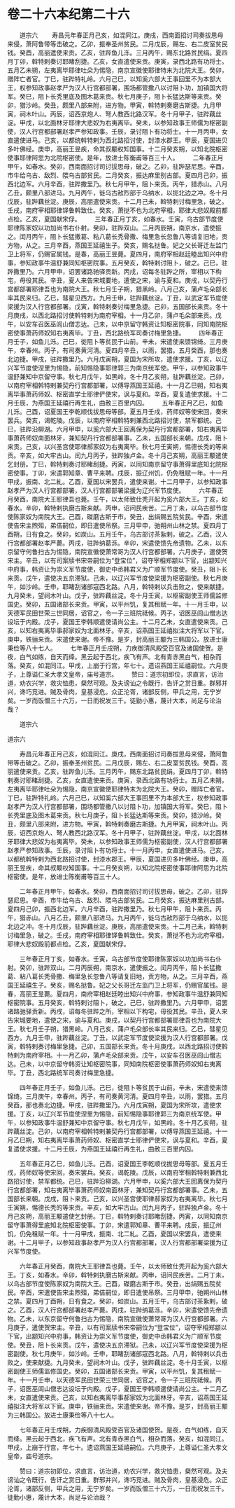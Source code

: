 # 卷二十六本纪第二十六

　　道宗六 　　寿昌元年春正月己亥，如混同江。庚戌，西南面招讨司奏拔思母来侵，萧阿鲁带等击破之。乙卯，振奉圣州贫民。二月戊辰，赐左、右二皮室贫民钱。癸酉，高丽遣使来贡。乙亥，驻跸鱼儿泺。三月丙午，赐东北路贫民绢。夏四月丁卯，斡特剌奏讨耶睹刮捷。乙亥，女直遣使来贡。庚寅，录西北路有功将士。五月乙未朔，左夷离毕耶律吐朵为惕隐，南京宣徽使耶律特末为北院大王。癸卯，赠阵亡者官。丁巳，驻跸特礼岭。六月己巳，以知奚六部大王事回里不为本部大王，权参知政事赵孝严为汉人行宫都部署，围场都管撒八以讨阻卜功，加镇国大将军。癸巳，阻卜长秃里底及图木葛来贡。秋七月庚子，阻卜长猛达斯等来贡。癸卯，猎沙岭。癸丑，颇里八部来附，进方物。甲寅，斡特剌奏磨古斯捷。九月甲寅，祠木叶山。丙辰，诏西京炮人、弩人教西北路汉军。冬十月甲子，驻跸藕丝淀。甲戌，以北面林牙耶律大悲奴为右夷离毕。癸未，以参知政事王师儒为枢密副使，汉人行宫都部署赵孝严参知政事。壬辰，录讨阻卜有功将士。十一月丙申，女直遣使进马。己亥，以都统斡特剌为西北路招讨使，封漆水郡王。甲辰，夏国进贝多叶佛经。庚申，高丽王昱疾，命其叔颙权知国事。十二月癸亥朔，以知北院枢密使事耶律阿思为北院枢密使。是年，放进士陈衡甫等百三十人。 　　二年春正月甲午，如春水。癸卯，西南面招讨司讨拔思母，破之。乙卯，驻跸瑟尼思。辛酉，市牛给乌古、敌烈、隈乌古部贫民。二月癸亥，振达麻里别古部。夏四月己卯，振西北边军。六月辛酉，驻跸撒里乃。秋七月甲午，阻卜来贡。丙午，猎赤山。八月乙丑，颇里八部进马。九月丙午，徙乌古敌烈部于乌纳水，以扼北边之冲。冬十月戊辰，驻跸藕丝淀。庚辰，高丽遣使来贡。十二月己未，斡特剌讨梅里急，破之。壬戌，南府宰相耶律铎鲁斡致仕。癸亥，萧挞不也为北府宰相，耶律大悲奴殿前都点检。乙亥，夏国献宋俘。 　　三年春正月丁亥，如春水。壬寅，乌古部节度使耶律陈家奴以功加尚书右仆射。癸卯，驻跸双山。二月丙辰朔，南京水，遣使振之。闰月丙午，阻卜长猛撒葛、粘八葛长秃骨撒、梅里急长忽鲁八等请复旧地，贡方物，从之。三月辛酉，燕国王延禧生子。癸亥，赐名挞鲁。妃之父长哥迁左监门卫上将军，仍赐官属钱。是春，高丽王昱薨。夏四月，南府宰相赵廷睦出知兴中府事，参知政事牛温舒兼同知枢密院事。五月癸亥，斡特剌讨阻卜，破之。己巳，驻跸撒里乃。六月甲申，诏罢诸路驰驿贡新。丙戌，诏每冬驻跸之所，宰相以下构宅，毋役其民。辛丑，夏人来告宋城要地，遣使之宋，谕与夏和。庚戌，以契丹行宫都部署耶律吾也为南院大王。秋七月壬子朔，猎黑岭。八月己亥，蒲卢毛朵部长率其民来归。乙巳，彗星见西方。九月壬申，驻跸藕丝淀。丁丑，以武定军节度使梁援为汉人行宫都部署。戊寅，斡特剌奏讨梅里急捷。己卯，五国部长来贡。冬十月庚戌，以西北路招讨使斡特剌为南府宰相。十一月乙卯，蒲卢毛朵部来贡。戊午，以安车召医巫闾山僧志达。己未，以中京留守韩资让知枢密院事，同知南院枢密使事萧药师奴知右夷离毕。丁丑，西北路统军司奏讨梅里急捷。 　　四年春正月壬子，如鱼儿泺。己巳，徙阻卜等贫民于山前。辛未，宋遣使来馈锦绮。三月庚午，幸春州。丙子，有司奏黄河清。夏四月辛丑，以雨，罢猎。五月癸酉，那也奏北边捷。甲戌，驻跸撒里乃。六月戊寅朔，夏国为宋所攻，遣使求援。丁亥，以辽兴军节度使涅里为惕隐，前知惕隐事耶律郭三为南京统军使。甲午，以参知政事牛温舒兼知中京留守事。秋七月戊午，如黑岭。冬十月乙亥朔，驻跸藕丝淀。己卯，以南府宰相斡特剌兼契丹行宫都部署，以傅导燕国王延禧。十一月乙巳朔，知右夷离毕事萧药师奴、枢密直学士耶律俨使宋，讽与夏和。辛酉，夏复遣使求援。十二月壬辰，为燕国王延禧行再生礼，曲赦三百里内囚。 　　五年春正月乙巳，如鱼儿泺。己酉，诏夏国王李乾顺伐拔思母等部。夏五月壬戌，药师奴等使宋回，奏宋罢兵。癸亥，谒乾陵。戊辰，以南府宰相斡特剌兼西北路招讨使，禁军都统。己巳，驻跸沿柳湖。六月甲申，以奚六部大王回离保为契丹行宫都部署，知右夷离毕事萧药师奴南面林牙，兼知契丹行宫都部署事。乙未，五国部长来朝。戊戌，阻卜来贡。己亥，以兴圣宫使耶律郝家奴为右夷离毕。秋七月壬寅朔，惕德长秃的等来贡。辛亥，如大牢古山。闰九月丙子，驻跸独卢金。冬十月己亥朔，高丽王颙遣使乞封册。丁巳，斡特剌奏讨耶睹刮捷。丙寅，以同知南京留守事萧得里底知北院枢密使事。丁卯，宋遣郭知章、曹平来聘。戌辰，振辽州饥，仍免租赋一年。十一月甲戌，振南、北二糺。乙酉，夏国以宋罢兵，遣使来谢。十二月甲子，以参知政事赵孝严为汉人行宫都部署，汉人行宫都部署梁援为辽兴军节度使。 　　六年春正月癸酉，南院大王耶律吾也薨。壬午，以太师致仕秃开起为奚六部大王。丁亥，如春水。辛卯，斡特剌执磨古斯来献。丙申，诏问民疾苦。二月丁未，以乌古部节度使陈家奴为南院大王。己酉，磔磨古斯于市。癸丑，出绢赐五院贫民。辛酉，宋遣使告宋主煦殂，弟佶嗣位，即日遣使吊祭。三月甲申，驰朔州山林之禁。夏四月丁酉朔，日有食之。癸卯，如炭山。五月壬午，乌古部讨茶紥剌，破之。乙酉，汉人行宫都部署赵孝严薨。丙戌，驻跸纳葛泺。辛卯，宋遣使馈先帝遗物。乙未，以东京留守何鲁扫古为惕隐，南院宣徽使萧常哥为汉人行宫都部署。六月庚子，遣使贺宋主。辛丑，以有司案牍书宋帝嗣位为“登宝位”，诏夺宰相郑颛以下官，出颛知兴中府事，韩资让为崇义军节度使，御史中丞韩君义为广顺军节度使。癸丑，阻卜长来贡。戊午，遣使决五京滞狱。己未，以辽兴军节度使梁援为枢密副使。秋七月庚午，如沙岭。壬申，耶睹刮诸部寇西北路。八月，斡特剌以兵击败之，使来献捷。九月癸未，望祠木叶山。戊子，驻跸藕丝淀。冬十月壬寅，以枢密副使王师儒监修国史。癸卯，五国诸部长来贡。甲寅，以平州饥，复其租赋一年。十一月壬申，以天德军民田世荣三世同居，诏官之，令一子三班院祗候。丙子，诏医巫闾山僧志达设坛于内殿。戊子，夏国王李韩顺遣使请尚公主。十二月乙未，女直遣使来贡。己亥，以知右夷离毕事郝家奴为北面林牙。辛亥，诏燕国王延禧拟注大将军以下官。庚申，铁骊来贡。宋遣使来谢。帝不豫。是岁，封高丽王颙为三韩国公。放进士康秉俭等八十七人。 　　七年春正月壬戌朔，力疾御清风殿受百官及诸国使贺。是夜，白气如练，自天而绛。黑云起于西北，疾飞有声。北有青赤黑白气，相杂而落。癸亥，如混同江。甲戌，上崩于行宫，年七十。遗诏燕国王延禧嗣位。六月庚子，上尊谥仁圣大孝文皇帝，庙号道宗。 　　赞曰：道宗初即位，求直言，访治道，劝农兴学，救灾恤患，粲然可观。及夫谤讪之令既行，告讦之赏日重。群邪并兴，谗巧竞进。贼及骨肉，皇基浸危。众正沦胥，诸部反侧，甲兵之用，无宁岁矣。一岁而饭僧三十六万，一日而祝发三千。徒勤小惠，蔑计大本，尚足与论治哉？

　　道宗六

道宗六

　　寿昌元年春正月己亥，如混同江。庚戌，西南面招讨司奏拔思母来侵，萧阿鲁带等击破之。乙卯，振奉圣州贫民。二月戊辰，赐左、右二皮室贫民钱。癸酉，高丽遣使来贡。乙亥，驻跸鱼儿泺。三月丙午，赐东北路贫民绢。夏四月丁卯，斡特剌奏讨耶睹刮捷。乙亥，女直遣使来贡。庚寅，录西北路有功将士。五月乙未朔，左夷离毕耶律吐朵为惕隐，南京宣徽使耶律特末为北院大王。癸卯，赠阵亡者官。丁巳，驻跸特礼岭。六月己巳，以知奚六部大王事回里不为本部大王，权参知政事赵孝严为汉人行宫都部署，围场都管撒八以讨阻卜功，加镇国大将军。癸巳，阻卜长秃里底及图木葛来贡。秋七月庚子，阻卜长猛达斯等来贡。癸卯，猎沙岭。癸丑，颇里八部来附，进方物。甲寅，斡特剌奏磨古斯捷。九月甲寅，祠木叶山。丙辰，诏西京炮人、弩人教西北路汉军。冬十月甲子，驻跸藕丝淀。甲戌，以北面林牙耶律大悲奴为右夷离毕。癸未，以参知政事王师儒为枢密副使，汉人行宫都部署赵孝严参知政事。壬辰，录讨阻卜有功将士。十一月丙申，女直遣使进马。己亥，以都统斡特剌为西北路招讨使，封漆水郡王。甲辰，夏国进贝多叶佛经。庚申，高丽王昱疾，命其叔颙权知国事。十二月癸亥朔，以知北院枢密使事耶律阿思为北院枢密使。是年，放进士陈衡甫等百三十人。

　　二年春正月甲午，如春水。癸卯，西南面招讨司讨拔思母，破之。乙卯，驻跸瑟尼思。辛酉，市牛给乌古、敌烈、隈乌古部贫民。二月癸亥，振达麻里别古部。夏四月己卯，振西北边军。六月辛酉，驻跸撒里乃。秋七月甲午，阻卜来贡。丙午，猎赤山。八月乙丑，颇里八部进马。九月丙午，徙乌古敌烈部于乌纳水，以扼北边之冲。冬十月戊辰，驻跸藕丝淀。庚辰，高丽遣使来贡。十二月己未，斡特剌讨梅里急，破之。壬戌，南府宰相耶律铎鲁斡致仕。癸亥，萧挞不也为北府宰相，耶律大悲奴殿前都点检。乙亥，夏国献宋俘。

　　三年春正月丁亥，如春水。壬寅，乌古部节度使耶律陈家奴以功加尚书右仆射。癸卯，驻跸双山。二月丙辰朔，南京水，遣使振之。闰月丙午，阻卜长猛撒葛、粘八葛长秃骨撒、梅里急长忽鲁八等请复旧地，贡方物，从之。三月辛酉，燕国王延禧生子。癸亥，赐名挞鲁。妃之父长哥迁左监门卫上将军，仍赐官属钱。是春，高丽王昱薨。夏四月，南府宰相赵廷睦出知兴中府事，参知政事牛温舒兼同知枢密院事。五月癸亥，斡特剌讨阻卜，破之。己巳，驻跸撒里乃。六月甲申，诏罢诸路驰驿贡新。丙戌，诏每冬驻跸之所，宰相以下构宅，毋役其民。辛丑，夏人来告宋城要地，遣使之宋，谕与夏和。庚戌，以契丹行宫都部署耶律吾也为南院大王。秋七月壬子朔，猎黑岭。八月己亥，蒲卢毛朵部长率其民来归。乙巳，彗星见西方。九月壬申，驻跸藕丝淀。丁丑，以武定军节度使梁援为汉人行宫都部署。戊寅，斡特剌奏讨梅里急捷。己卯，五国部长来贡。冬十月庚戌，以西北路招讨使斡特剌为南府宰相。十一月乙卯，蒲卢毛朵部来贡。戊午，以安车召医巫闾山僧志达。己未，以中京留守韩资让知枢密院事，同知南院枢密使事萧药师奴知右夷离毕。丁丑，西北路统军司奏讨梅里急捷。

　　四年春正月壬子，如鱼儿泺。己巳，徙阻卜等贫民于山前。辛未，宋遣使来馈锦绮。三月庚午，幸春州。丙子，有司奏黄河清。夏四月辛丑，以雨，罢猎。五月癸酉，那也奏北边捷。甲戌，驻跸撒里乃。六月戊寅朔，夏国为宋所攻，遣使求援。丁亥，以辽兴军节度使涅里为惕隐，前知惕隐事耶律郭三为南京统军使。甲午，以参知政事牛温舒兼知中京留守事。秋七月戊午，如黑岭。冬十月乙亥朔，驻跸藕丝淀。己卯，以南府宰相斡特剌兼契丹行宫都部署，以傅导燕国王延禧。十一月乙巳朔，知右夷离毕事萧药师奴、枢密直学士耶律俨使宋，讽与夏和。辛酉，夏复遣使求援。十二月壬辰，为燕国王延禧行再生礼，曲赦三百里内囚。

　　五年春正月乙巳，如鱼儿泺。己酉，诏夏国王李乾顺伐拔思母等部。夏五月壬戌，药师奴等使宋回，奏宋罢兵。癸亥，谒乾陵。戊辰，以南府宰相斡特剌兼西北路招讨使，禁军都统。己巳，驻跸沿柳湖。六月甲申，以奚六部大王回离保为契丹行宫都部署，知右夷离毕事萧药师奴南面林牙，兼知契丹行宫都部署事。乙未，五国部长来朝。戊戌，阻卜来贡。己亥，以兴圣宫使耶律郝家奴为右夷离毕。秋七月壬寅朔，惕德长秃的等来贡。辛亥，如大牢古山。闰九月丙子，驻跸独卢金。冬十月己亥朔，高丽王颙遣使乞封册。丁巳，斡特剌奏讨耶睹刮捷。丙寅，以同知南京留守事萧得里底知北院枢密使事。丁卯，宋遣郭知章、曹平来聘。戌辰，振辽州饥，仍免租赋一年。十一月甲戌，振南、北二糺。乙酉，夏国以宋罢兵，遣使来谢。十二月甲子，以参知政事赵孝严为汉人行宫都部署，汉人行宫都部署梁援为辽兴军节度使。

　　六年春正月癸酉，南院大王耶律吾也薨。壬午，以太师致仕秃开起为奚六部大王。丁亥，如春水。辛卯，斡特剌执磨古斯来献。丙申，诏问民疾苦。二月丁未，以乌古部节度使陈家奴为南院大王。己酉，磔磨古斯于市。癸丑，出绢赐五院贫民。辛酉，宋遣使告宋主煦殂，弟佶嗣位，即日遣使吊祭。三月甲申，驰朔州山林之禁。夏四月丁酉朔，日有食之。癸卯，如炭山。五月壬午，乌古部讨茶紥剌，破之。乙酉，汉人行宫都部署赵孝严薨。丙戌，驻跸纳葛泺。辛卯，宋遣使馈先帝遗物。乙未，以东京留守何鲁扫古为惕隐，南院宣徽使萧常哥为汉人行宫都部署。六月庚子，遣使贺宋主。辛丑，以有司案牍书宋帝嗣位为“登宝位”，诏夺宰相郑颛以下官，出颛知兴中府事，韩资让为崇义军节度使，御史中丞韩君义为广顺军节度使。癸丑，阻卜长来贡。戊午，遣使决五京滞狱。己未，以辽兴军节度使梁援为枢密副使。秋七月庚午，如沙岭。壬申，耶睹刮诸部寇西北路。八月，斡特剌以兵击败之，使来献捷。九月癸未，望祠木叶山。戊子，驻跸藕丝淀。冬十月壬寅，以枢密副使王师儒监修国史。癸卯，五国诸部长来贡。甲寅，以平州饥，复其租赋一年。十一月壬申，以天德军民田世荣三世同居，诏官之，令一子三班院祗候。丙子，诏医巫闾山僧志达设坛于内殿。戊子，夏国王李韩顺遣使请尚公主。十二月乙未，女直遣使来贡。己亥，以知右夷离毕事郝家奴为北面林牙。辛亥，诏燕国王延禧拟注大将军以下官。庚申，铁骊来贡。宋遣使来谢。帝不豫。是岁，封高丽王颙为三韩国公。放进士康秉俭等八十七人。

　　七年春正月壬戌朔，力疾御清风殿受百官及诸国使贺。是夜，白气如练，自天而绛。黑云起于西北，疾飞有声。北有青赤黑白气，相杂而落。癸亥，如混同江。甲戌，上崩于行宫，年七十。遗诏燕国王延禧嗣位。六月庚子，上尊谥仁圣大孝文皇帝，庙号道宗。

　　赞曰：道宗初即位，求直言，访治道，劝农兴学，救灾恤患，粲然可观。及夫谤讪之令既行，告讦之赏日重。群邪并兴，谗巧竞进。贼及骨肉，皇基浸危。众正沦胥，诸部反侧，甲兵之用，无宁岁矣。一岁而饭僧三十六万，一日而祝发三千。徒勤小惠，蔑计大本，尚足与论治哉？